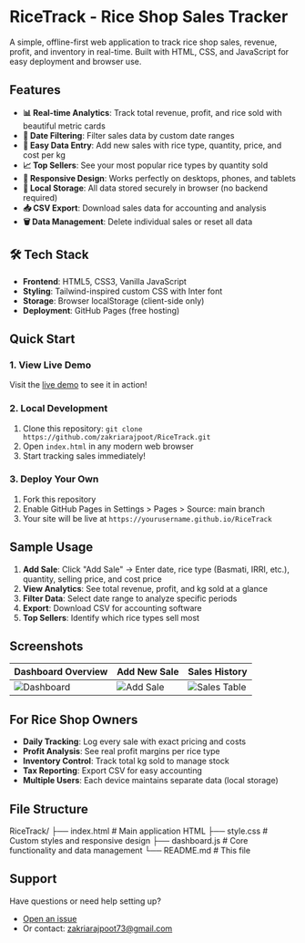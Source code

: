 #  RiceTrack - Rice Shop Sales Tracker

A simple, offline-first web application to track rice shop sales, revenue, profit, and inventory in real-time. Built with HTML, CSS, and JavaScript for easy deployment and browser use.

##  Features

- **📊 Real-time Analytics**: Track total revenue, profit, and rice sold with beautiful metric cards
- **📅 Date Filtering**: Filter sales data by custom date ranges
- **📝 Easy Data Entry**: Add new sales with rice type, quantity, price, and cost per kg
- **📈 Top Sellers**: See your most popular rice types by quantity sold
- **📱 Responsive Design**: Works perfectly on desktops, phones, and tablets
- **💾 Local Storage**: All data stored securely in browser (no backend required)
- **📥 CSV Export**: Download sales data for accounting and analysis
- **🗑️ Data Management**: Delete individual sales or reset all data

## 🛠 Tech Stack

- **Frontend**: HTML5, CSS3, Vanilla JavaScript
- **Styling**: Tailwind-inspired custom CSS with Inter font
- **Storage**: Browser localStorage (client-side only)
- **Deployment**: GitHub Pages (free hosting)

##  Quick Start

### 1. View Live Demo
Visit the [live demo](https://zakriarajpoot.github.io/RiceTrack) to see it in action!

### 2. Local Development
1. Clone this repository: `git clone https://github.com/zakriarajpoot/RiceTrack.git`
2. Open `index.html` in any modern web browser
3. Start tracking sales immediately!

### 3. Deploy Your Own
1. Fork this repository
2. Enable GitHub Pages in Settings > Pages > Source: main branch
3. Your site will be live at `https://yourusername.github.io/RiceTrack`

## Sample Usage

1. **Add Sale**: Click "Add Sale" → Enter date, rice type (Basmati, IRRI, etc.), quantity, selling price, and cost price
2. **View Analytics**: See total revenue, profit, and kg sold at a glance
3. **Filter Data**: Select date range to analyze specific periods
4. **Export**: Download CSV for accounting software
5. **Top Sellers**: Identify which rice types sell most

##  Screenshots

| Dashboard Overview | Add New Sale | Sales History |
|--------------------|--------------|---------------|
| ![Dashboard](https://via.placeholder.com/400x200/10b981/ffffff?text=Dashboard) | ![Add Sale](https://via.placeholder.com/400x200/3b82f6/ffffff?text=Add+Sale) | ![Sales Table](https://via.placeholder.com/400x200/ef4444/ffffff?text=Sales+History) |

##  For Rice Shop Owners

- **Daily Tracking**: Log every sale with exact pricing and costs
- **Profit Analysis**: See real profit margins per rice type
- **Inventory Control**: Track total kg sold to manage stock
- **Tax Reporting**: Export CSV for easy accounting
- **Multiple Users**: Each device maintains separate data (local storage)

##  File Structure
RiceTrack/
├── index.html          # Main application HTML
├── style.css           # Custom styles and responsive design
├── dashboard.js        # Core functionality and data management
└── README.md           # This file

##  Support

Have questions or need help setting up? 
- [Open an issue](https://github.com/zakriarajpoot/RiceTrack/issues)
- Or contact: zakriarajpoot73@gmail.com
